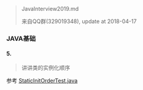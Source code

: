 
> JavaInterview2019.md
>
> 来自QQ群(329019348), update at 2018-04-17


### JAVA基础

#### 5.

> 讲讲类的实例化顺序

参考 [StaticInitOrderTest.java](./hello/src/main/java/com/wxg/daily/study/StaticInitOrderTest.java)














